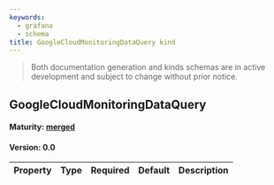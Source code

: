 ```yaml
---
keywords:
  - grafana
  - schema
title: GoogleCloudMonitoringDataQuery kind
---
```

> Both documentation generation and kinds schemas are in active development and subject to change without prior notice.

## GoogleCloudMonitoringDataQuery

#### Maturity: [merged](../../../maturity/#merged)
#### Version: 0.0



| Property | Type | Required | Default | Description |
|----------|------|----------|---------|-------------|



